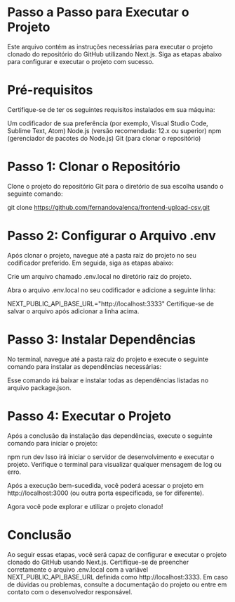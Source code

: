 # Passo a Passo para Executar o Projeto
Este arquivo contém as instruções necessárias para executar o projeto clonado do repositório do GitHub utilizando Next.js. Siga as etapas abaixo para configurar e executar o projeto com sucesso.

# Pré-requisitos
Certifique-se de ter os seguintes requisitos instalados em sua máquina:

Um codificador de sua preferência (por exemplo, Visual Studio Code, Sublime Text, Atom)
Node.js (versão recomendada: 12.x ou superior)
npm (gerenciador de pacotes do Node.js)
Git (para clonar o repositório)

# Passo 1: Clonar o Repositório
Clone o projeto do repositório Git para o diretório de sua escolha usando o seguinte comando:


git clone https://github.com/fernandovalenca/frontend-upload-csv.git

# Passo 2: Configurar o Arquivo .env
Após clonar o projeto, navegue até a pasta raiz do projeto no seu codificador preferido. Em seguida, siga as etapas abaixo:

Crie um arquivo chamado .env.local no diretório raiz do projeto.

Abra o arquivo .env.local no seu codificador e adicione a seguinte linha:

NEXT_PUBLIC_API_BASE_URL="http://localhost:3333"
Certifique-se de salvar o arquivo após adicionar a linha acima.

# Passo 3: Instalar Dependências
No terminal, navegue até a pasta raiz do projeto e execute o seguinte comando para instalar as dependências necessárias:

Esse comando irá baixar e instalar todas as dependências listadas no arquivo package.json.

# Passo 4: Executar o Projeto
Após a conclusão da instalação das dependências, execute o seguinte comando para iniciar o projeto:

npm run dev
Isso irá iniciar o servidor de desenvolvimento e executar o projeto. Verifique o terminal para visualizar qualquer mensagem de log ou erro.

Após a execução bem-sucedida, você poderá acessar o projeto em http://localhost:3000 (ou outra porta especificada, se for diferente).

Agora você pode explorar e utilizar o projeto clonado!

# Conclusão
Ao seguir essas etapas, você será capaz de configurar e executar o projeto clonado do GitHub usando Next.js. Certifique-se de preencher corretamente o arquivo .env.local com a variável NEXT_PUBLIC_API_BASE_URL definida como http://localhost:3333. Em caso de dúvidas ou problemas, consulte a documentação do projeto ou entre em contato com o desenvolvedor responsável.
